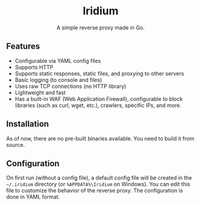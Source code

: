 <div align="center">
  <h1>Iridium</h1>
  <p>A simple reverse proxy made in Go.</p>
</div>

## Features

- Configurable via YAML config files
- Supports HTTP
- Supports static responses, static files, and proxying to other servers
- Basic logging (to console and files)
- Uses raw TCP connections (no HTTP library)
- Lightweight and fast
- Has a built-in WAF (Web Application Firewall), configurable to block libraries (such as curl, wget, etc.), crawlers, specific IPs, and more.

## Installation

As of now, there are no pre-built binaries available. You need to build it from source.

## Configuration

On first run (without a config file), a default config file will be created in the `~/.iridium` directory (or `%APPDATA%\Iridium` on Windows). You can edit this file to customize the behavior of the reverse proxy. The configuration is done in YAML format.
